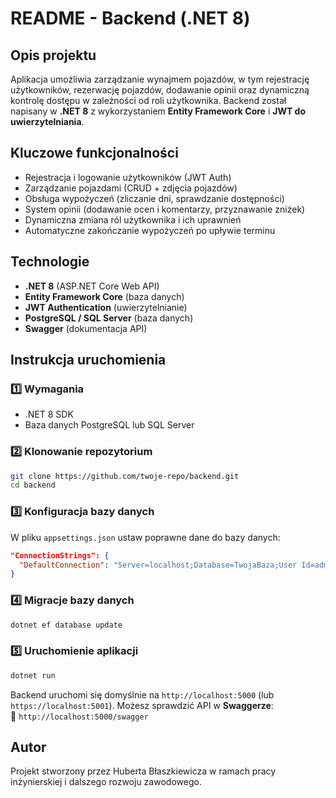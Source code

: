 # README - Backend (.NET 8)

## Opis projektu
Aplikacja umożliwia zarządzanie wynajmem pojazdów, w tym rejestrację użytkowników, rezerwację pojazdów, dodawanie opinii oraz dynamiczną kontrolę dostępu w zależności od roli użytkownika. Backend został napisany w **.NET 8** z wykorzystaniem **Entity Framework Core** i **JWT do uwierzytelniania**.

## Kluczowe funkcjonalności
- Rejestracja i logowanie użytkowników (JWT Auth)
- Zarządzanie pojazdami (CRUD + zdjęcia pojazdów)
- Obsługa wypożyczeń (zliczanie dni, sprawdzanie dostępności)
- System opinii (dodawanie ocen i komentarzy, przyznawanie zniżek)
- Dynamiczna zmiana ról użytkownika i ich uprawnień
- Automatyczne zakończanie wypożyczeń po upływie terminu

## Technologie
- **.NET 8** (ASP.NET Core Web API)
- **Entity Framework Core** (baza danych)
- **JWT Authentication** (uwierzytelnianie)
- **PostgreSQL / SQL Server** (baza danych)
- **Swagger** (dokumentacja API)

## Instrukcja uruchomienia
### 1️⃣ Wymagania
- .NET 8 SDK
- Baza danych PostgreSQL lub SQL Server

### 2️⃣ Klonowanie repozytorium
```sh
git clone https://github.com/twoje-repo/backend.git
cd backend
```

### 3️⃣ Konfiguracja bazy danych
W pliku `appsettings.json` ustaw poprawne dane do bazy danych:
```json
"ConnectionStrings": {
  "DefaultConnection": "Server=localhost;Database=TwojaBaza;User Id=admin;Password=haslo;"
}
```

### 4️⃣ Migracje bazy danych
```sh
dotnet ef database update
```

### 5️⃣ Uruchomienie aplikacji
```sh
dotnet run
```
Backend uruchomi się domyślnie na `http://localhost:5000` (lub `https://localhost:5001`). Możesz sprawdzić API w **Swaggerze**:  
🔗 `http://localhost:5000/swagger`

## Autor
Projekt stworzony przez Huberta Błaszkiewicza w ramach pracy inżynierskiej i dalszego rozwoju zawodowego.

